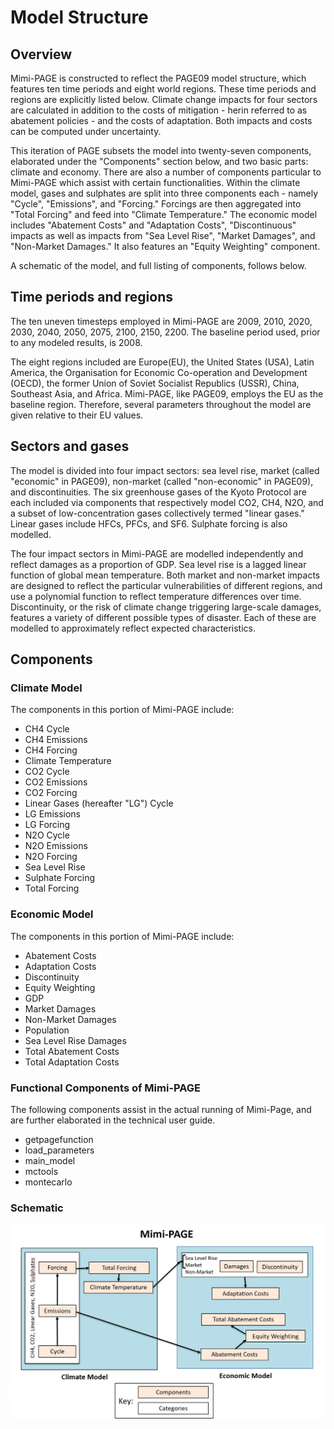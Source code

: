 # Model Structure 

## Overview 

Mimi-PAGE is constructed to reflect the PAGE09 model structure, which features ten time periods and eight world regions. These time periods and regions are explicitly listed below. Climate change impacts for four sectors are calculated in addition to the costs of mitigation - herin referred to as abatement policies - and the costs of adaptation. Both impacts and costs can be computed under uncertainty. 

This iteration of PAGE subsets the model into twenty-seven components, elaborated under the "Components" section below, and two basic parts: climate and economy. There are also a number of components particular to Mimi-PAGE which assist with certain functionalities. Within the climate model, gases and sulphates are split into three components each - namely "Cycle", "Emissions", and "Forcing." Forcings are then aggregated into "Total Forcing" and feed into "Climate Temperature." The economic model includes "Abatement Costs" and "Adaptation Costs", "Discontinuous"  impacts as well as impacts from "Sea Level Rise", "Market Damages", and "Non-Market Damages." It also features an "Equity Weighting" component. 

A schematic of the model, and full listing of components, follows below. 

## Time periods and regions 

The ten uneven timesteps employed in Mimi-PAGE are 2009, 2010, 2020, 2030, 2040, 2050, 2075, 2100, 2150, 2200. The baseline period used, prior to any modeled results, is 2008.

The eight regions included are Europe(EU), the United States (USA), Latin America, the Organisation for Economic Co-operation and Development (OECD), the former Union of Soviet Socialist Republics (USSR), China, Southeast Asia, and Africa. Mimi-PAGE, like PAGE09, employs the EU as the baseline region. Therefore, several parameters throughout the model are given relative to their EU values. 

## Sectors and gases

The model is divided into four impact sectors: sea level rise, market (called "economic" in PAGE09), non-market (called "non-economic" in PAGE09), and discontinuities. The six greenhouse gases of the Kyoto Protocol are each included via components that respectively model CO2, CH4, N2O, and a subset of low-concentration gases collectively termed "linear gases." Linear gases include HFCs, PFCs, and SF6. Sulphate forcing is also modelled. 

The four impact sectors in Mimi-PAGE are modelled independently and reflect damages as a proportion of GDP. Sea level rise is a lagged linear function of global mean temperature. Both market and non-market impacts are designed to reflect the particular vulnerabilities of different regions, and use a polynomial function to reflect temperature differences over time. Discontinuity, or the risk of climate change triggering large-scale damages, features a variety of different possible types of disaster. Each of these are modelled to approximately reflect expected characteristics. 

## Components 

### Climate Model 

The components in this portion of Mimi-PAGE include: 
- CH4 Cycle
- CH4 Emissions 
- CH4 Forcing 
- Climate Temperature
- CO2 Cycle
- CO2 Emissions
- CO2 Forcing 
- Linear Gases (hereafter "LG") Cycle
- LG Emissions
- LG Forcing
- N2O Cycle
- N2O Emissions 
- N2O Forcing
- Sea Level Rise
- Sulphate Forcing 
- Total Forcing 

### Economic Model 

The components in this portion of Mimi-PAGE include: 
- Abatement Costs
- Adaptation Costs
- Discontinuity 
- Equity Weighting
- GDP
- Market Damages
- Non-Market Damages
- Population
- Sea Level Rise Damages
- Total Abatement Costs
- Total Adaptation Costs 

### Functional Components of Mimi-PAGE 

The following components assist in the actual running of Mimi-Page, and are further elaborated in the technical user guide.
- getpagefunction
- load_parameters
- main_model
- mctools
- montecarlo

### Schematic 

![page-image](PAGE-image.jpg)

